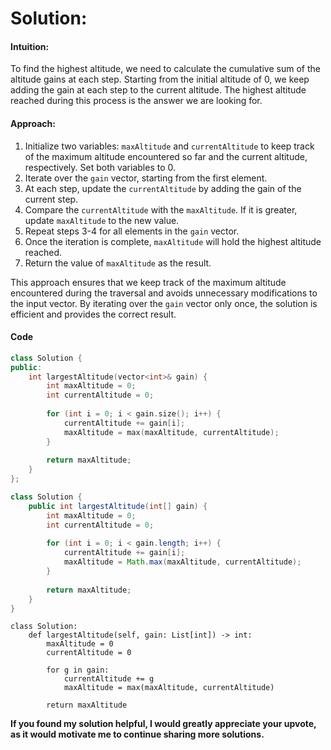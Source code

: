 # Solution:
#### Intuition:
To find the highest altitude, we need to calculate the cumulative sum of the altitude gains at each step. Starting from the initial altitude of 0, we keep adding the gain at each step to the current altitude. The highest altitude reached during this process is the answer we are looking for.

#### Approach:
1. Initialize two variables: `maxAltitude` and `currentAltitude` to keep track of the maximum altitude encountered so far and the current altitude, respectively. Set both variables to 0.
2. Iterate over the `gain` vector, starting from the first element.
3. At each step, update the `currentAltitude` by adding the gain of the current step.
4. Compare the `currentAltitude` with the `maxAltitude`. If it is greater, update `maxAltitude` to the new value.
5. Repeat steps 3-4 for all elements in the `gain` vector.
6. Once the iteration is complete, `maxAltitude` will hold the highest altitude reached.
7. Return the value of `maxAltitude` as the result.

This approach ensures that we keep track of the maximum altitude encountered during the traversal and avoids unnecessary modifications to the input vector. By iterating over the `gain` vector only once, the solution is efficient and provides the correct result.
#### Code

```cpp
class Solution {
public:
    int largestAltitude(vector<int>& gain) {
        int maxAltitude = 0;
        int currentAltitude = 0;
        
        for (int i = 0; i < gain.size(); i++) {
            currentAltitude += gain[i];
            maxAltitude = max(maxAltitude, currentAltitude);
        }
        
        return maxAltitude;
    }
};
```
```Java
class Solution {
    public int largestAltitude(int[] gain) {
        int maxAltitude = 0;
        int currentAltitude = 0;
        
        for (int i = 0; i < gain.length; i++) {
            currentAltitude += gain[i];
            maxAltitude = Math.max(maxAltitude, currentAltitude);
        }
        
        return maxAltitude;
    }
}
```
```Python3
class Solution:
    def largestAltitude(self, gain: List[int]) -> int:
        maxAltitude = 0
        currentAltitude = 0
        
        for g in gain:
            currentAltitude += g
            maxAltitude = max(maxAltitude, currentAltitude)
        
        return maxAltitude
```




**If you found my solution helpful, I would greatly appreciate your upvote, as it would motivate me to continue sharing more solutions.**

